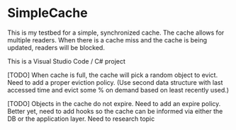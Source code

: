 # SimpleCache

This is my testbed for a simple, synchronized cache. The cache allows for multiple readers. When there is a cache miss and the cache is being updated, readers will be blocked. 

This is a Visual Studio Code / C# project

[TODO] When cache is full, the cache will pick a random object to evict. Need to add a proper eviction policy. (Use second data structure with last accessed time and evict some % on demand based on least recently used.)

[TODO] Objects in the cache do not expire. Need to add an expire policy. Better yet, need to add hooks so the cache can be informed via either the DB or the application layer. Need to research topic
